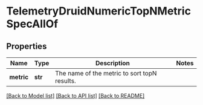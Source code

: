 # TelemetryDruidNumericTopNMetricSpecAllOf

## Properties
Name | Type | Description | Notes
------------ | ------------- | ------------- | -------------
**metric** | **str** | The name of the metric to sort topN results. | 

[[Back to Model list]](../README.md#documentation-for-models) [[Back to API list]](../README.md#documentation-for-api-endpoints) [[Back to README]](../README.md)



